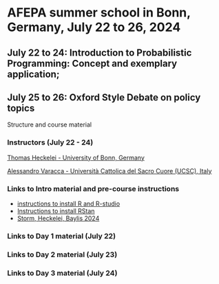 # AFEPA summer school in Bonn, Germany, July 22 to 26, 2024
## July 22 to 24: Introduction to Probabilistic Programming: Concept and exemplary application;
## July 25 to 26: Oxford Style Debate on policy topics
Structure and course material
### Instructors (July 22 - 24)
[Thomas Heckelei - University of Bonn, Germany](https://www.ilr1.uni-bonn.de/en/research/research-groups/economic_and_agricultural-policy/prof)  

[Alessandro Varacca - Università Cattolica del Sacro Cuore (UCSC), Italy](https://docenti.unicatt.it/ppd2/it/docenti/27208/alessandro-varacca/didattica) 

### Links to Intro material and pre-course instructions
<!--- this is how we can comment things out...here examples from another course on how to link github files and external sites
--->
- [instructions to install R and R-studio](https://rstudio-education.github.io/hopr/starting.html)
- [Instructions to install RStan](https://github.com/stan-dev/rstan/wiki/RStan-Getting-Started)
- [Storm, Heckelei, Baylis 2024](https://doi.org/10.1093/erae/jbae016)
<!--- this is how we can comment things out...here examples from another course on how to link github files and external sites
- [Intro jupyter notebook](https://github.com/agpo-ilr-uni-bonn/PromotionskollegModule6800_2021/blob/main/labIntro.ipynb)
---> 
### Links to Day 1 material (July 22)
<!---
- [Intro slides](https://docs.google.com/presentation/d/1m78B0lSyZFZ5Up2ssi_RcxVYxjOzHLCq8CnIROTIEEU/edit?usp=sharing)
- [Linear regression case study - Slides](https://github.com/heckelei/AFEPA2024/blob/main/linear_regression_git/linear_regression_slides.pdf)
- [Linear regression case study - Markdown](https://github.com/heckelei/AFEPA2024/blob/main/linear_regression_git/linear_regression.pdf)
---> 
### Links to Day 2 material (July 23)
<!---
- [Logistic regression case study - Slides](https://github.com/heckelei/AFEPA2024/blob/main/logistic_regression_git/logistic_regression_slides.pdf)
- [Logistic regression case study - Markdown](https://github.com/heckelei/AFEPA2024/blob/main/logistic_regression_git/logistic_regression.pdf)
---> 
### Links to Day 3 material (July 24) 
<!---
- [Panel data case study - Slides](https://github.com/heckelei/AFEPA2024/blob/main/panel_data_git/chamberlain_regression_slides.pdf)
- [Panel data case study - Markdown](https://github.com/heckelei/AFEPA2024/blob/main/panel_data_git/chamberlain_regression.pdf)
---> 

